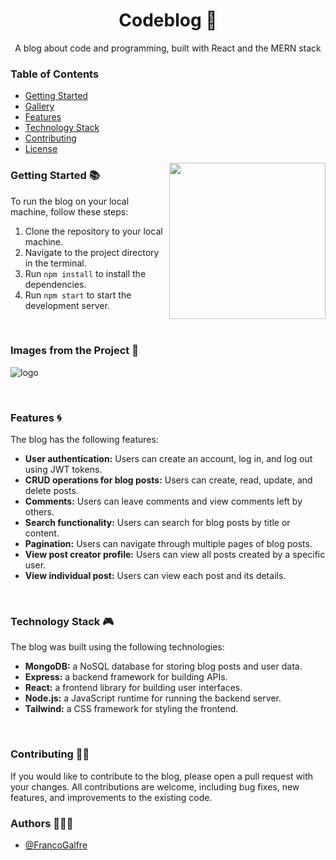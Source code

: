 <!-- Title -->
<h1 align="center">Codeblog 🌌</h1>

<!-- Subtitle -->
<p align="center">A blog about code and programming, built with React and the MERN stack</p>

<!-- Table of Contents -->
<h3 align="start" >Table of Contents</h3>

- [Getting Started](#getting-started)
- [Gallery](#gallery)
- [Features](#features)
- [Technology Stack](#technology-stack)
- [Contributing](#contributing)
- [License](#license)

<img width="250px" align="right" src="https://media2.giphy.com/media/v1.Y2lkPTc5MGI3NjExMDZjZmU5MTJlYjM5ZjdhMjM4YmQ2YzQ0Yzc1MTcwYWQ2NzgwMDhmZCZjdD10cw/hqU2KkjW5bE2v2Z7Q2/giphy.gif" />

<!-- Getting Started Section -->
<h3 align="start" >Getting Started 📚</h3>

To run the blog on your local machine, follow these steps:

1. Clone the repository to your local machine.
2. Navigate to the project directory in the terminal.
3. Run `npm install` to install the dependencies.
4. Run `npm start` to start the development server.

<br/>

<!-- Gallery -->
<h3 align="start" >Images from the Project 📸</h3>

![logo](https://i.imgur.com/sA17skF.png)

<br/>

<!-- Features Section -->
<h3 align="start" >Features 🌀</h3>

The blog has the following features:

- **User authentication:** Users can create an account, log in, and log out using JWT tokens.
- **CRUD operations for blog posts:** Users can create, read, update, and delete posts.
- **Comments:** Users can leave comments and view comments left by others.
- **Search functionality:** Users can search for blog posts by title or content.
- **Pagination:** Users can navigate through multiple pages of blog posts.
- **View post creator profile:** Users can view all posts created by a specific user.
- **View individual post:** Users can view each post and its details.

<br/>

<!-- Technology Stack Section -->
<h3 align="start" >Technology Stack 🎮</h3>

The blog was built using the following technologies:

- **MongoDB:** a NoSQL database for storing blog posts and user data.
- **Express:** a backend framework for building APIs.
- **React:** a frontend library for building user interfaces.
- **Node.js:** a JavaScript runtime for running the backend server.
- **Tailwind:** a CSS framework for styling the frontend.

<br/>

<!-- Contributing Section -->
<h3 align="start" >Contributing 🤝🏻</h3>

If you would like to contribute to the blog, please open a pull request with your changes. All contributions are welcome, including bug fixes, new features, and improvements to the existing code.

<!-- Author -->
<h3 align="start" >Authors 👩🏻‍💻</h3>

- [@FrancoGalfre](https://www.github.com/francogalfre)
